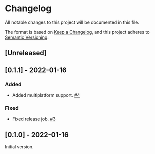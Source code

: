 # Changelog

All notable changes to this project will be documented in this file.

The format is based on [Keep a Changelog](https://keepachangelog.com/en/1.0.0/),
and this project adheres to [Semantic Versioning](https://semver.org/spec/v2.0.0.html).

## [Unreleased]

## [0.1.1] - 2022-01-16

### Added

- Added multiplatform support. [#4]

### Fixed

- Fixed release job. [#3]

## [0.1.0] - 2022-01-16

Initial version.

[#3]: https://github.com/PeopleForBikes/retrieve/pull/3
[#4]: https://github.com/PeopleForBikes/retrieve/pull/4